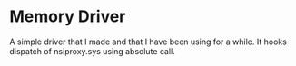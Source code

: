 # Memory Driver
A simple driver that I made and that I have been using for a while. It hooks dispatch of nsiproxy.sys using absolute call.